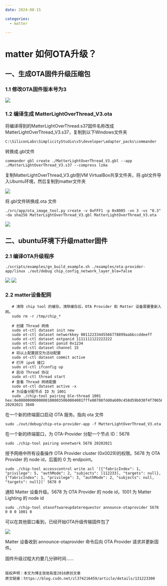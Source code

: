 ```yaml
---
date: 2024-08-15

categories:
  - matter

---
```


# matter 如何OTA升级？
<!-- more -->
## 一、生成OTA固件升级压缩包

### 1.1 修改OTA固件版本号为3

![](../../assets/images/pageimg/1-matterota.png)

### 1.2 编译生成 MatterLightOverThread_V3.ota

将编译得到的MatterLightOverThread.s37固件名称改成MatterLightOverThread_V3.s37，复制到以下Windows文件夹

```
C:\SiliconLabs\SimplicityStudio\v5\developer\adapter_packs\commander
```

转换成.gbl文件

```
commander gbl create ./MatterLightOverThread_V3.gbl --app ./MatterLightOverThread_V3.s37 --compress lzma
```

复制MatterLightOverThread_V3.gbl到VM VirtualBox共享文件夹，将.gbl文件导入Ubuntu环境，然后复制到matter文件夹

![](../../assets/images/pageimg/2-matterota.png)

将.gbl文件转换成.ota 文件

```
./src/app/ota_image_tool.py create -v 0xFFF1 -p 0x8005 -vn 3 -vs "0.3" -da sha256 MatterLightOverThread_V3.gbl MatterLightOverThread_V3.ota
```

![](../../assets/images/pageimg/3-matterota.png)

## 二、ubuntu环境下升级matter固件

### 2.1 编译OTA升级程序

```
./scripts/examples/gn_build_example.sh ./examples/ota-provider-app/linux ./out/debug chip_config_network_layer_ble=false
```

![](../../assets/images/pageimg/4-matterota.png)
![](../../assets/images/pageimg/5-matterota.png)

### 2.2 matter设备配网

 ```
    # 清除 chip tool 的缓存。清除缓存后，OTA Provider 和 Matter 设备需要重新入网。
    sudo rm -r /tmp/chip_*
    
    # 创建 Thread 网络
    sudo ot-ctl dataset init new
    sudo ot-ctl dataset networkkey 00112233445566778899aabbccddeeff
    sudo ot-ctl dataset extpanid 1111111122222222
    sudo ot-ctl dataset panid 0x1234
    sudo ot-ctl dataset channel 15
    # 将以上配置提交为活动配置
    sudo ot-ctl dataset commit active
    # 打开 ipv6 接口
    sudo ot-ctl ifconfig up
    # 启动 Thread 协议
    sudo ot-ctl thread start
    # 查看 Thread 网络配置
    sudo ot-ctl dataset active -x
    # 为设备分配节点 ID 为 1001
    sudo ./chip-tool pairing ble-thread 1001 hex:0e08000000000001000035060004001fffe00708fdd0a609c458d59b030f4f70656e5468726561642d3763393004100191ed136516065cfa503db5ed6439320c0402a0f7f8051000112233445566778899aabbccddeeff0208111111112222222201021234000300000f 20202021 3840
 ```

在一个新的终端窗口启动 OTA 服务。指向 ota 文件
```
sudo ./out/debug/chip-ota-provider-app -f MatterLightOverThread_V3.ota
```

在一个新的终端窗口，为 OTA-Provider 分配一个节点 ID：5678

```
sudo ./chip-tool pairing onnetwork 5678 20202021
```

授予网络中所有设备操作 OTA Provider cluster (0x0029)的权限。5678 为 OTA Provider 的 node id，后面的 0 为 endpoint。

```
sudo ./chip-tool accesscontrol write acl '[{"fabricIndex": 1, "privilege": 5, "authMode": 2, "subjects": [112233], "targets": null}, {"fabricIndex": 1, "privilege": 3, "authMode": 2, "subjects": null, "targets": null}]' 5678 0
```

通知 Matter 设备升级。5678 为 OTA Provider 的 node id，1001 为 Matter Lighting 的 node id

```
sudo ./chip-tool otasoftwareupdaterequestor announce-otaprovider 5678 0 0 0 1001 0
```

可以在其他窗口看到，已经开始OTA升级传输固件包了

![](../../assets/images/pageimg/6-matterota.png)


 Matter 设备收到 announce-otaprovider 命令后向 OTA Provider 请求并更新固件。

固件升级过程大约要几分钟时间……


```

版权声明：本文为博主张弛有度2016原创文章                     
原文链接：https://blog.csdn.net/zl374216459/article/details/131223300 